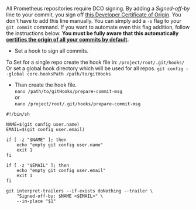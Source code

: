 All Prometheus repositories require DCO signing. By adding a _Signed-off-by_ line to your commit, you sign off [this Developer Certificate of Origin](https://developercertificate.org/). You don't have to add this line manually. You can simply add a `-s` flag to your `git commit` command. If you want to automate even this flag addition, follow the instructions below. __You must be fully aware that this automatically [certifies the origin of all your commits by default](https://developercertificate.org/).__

- Set a hook to sign all commits.

To Set for a single repo create the hook file in: `/project/root/.git/hooks/`<br/>
Or set a global  hook directory which will be used for all repos.
`git config --global core.hooksPath /path/to/gitHooks`

- Than create the hook file.<br/>
`nano /path/to/gitHooks/prepare-commit-msg`<br/>
or<br/>
`nano /project/root/.git/hooks/prepare-commit-msg`



```
#!/bin/sh

NAME=$(git config user.name)
EMAIL=$(git config user.email)

if [ -z "$NAME" ]; then
    echo "empty git config user.name"
    exit 1
fi

if [ -z "$EMAIL" ]; then
    echo "empty git config user.email"
    exit 1
fi

git interpret-trailers --if-exists doNothing --trailer \
    "Signed-off-by: $NAME <$EMAIL>" \
    --in-place "$1"
```